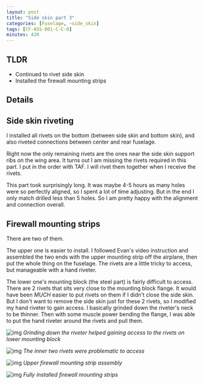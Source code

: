 ```yaml
---
layout: post
title: "Side skin part 3"
categories: [Fuselage, ~side_skin]
tags: [CF-ASS-001-C-C-0]
minutes: 420
---
```


## TLDR

- Continued to rivet side skin
- Installed the firewall mounting strips

## Details

## Side skin riveting

I installed all rivets on the bottom (between side skin and bottom skin), and also riveted connections between center and rear fuselage.

Right now the only remaining rivets are the ones near the side skin support ribs on the wing area. It turns out I am missing the rivets required in this part. I put in the order with TAF. I will rivet them together when I receive the rivets.

This part took surprisingly long. It was maybe 4-5 hours as many holes were so perfectly aligned, so I spent a lot of time adjusting. But in the end I only match drilled less than 5 holes. So I am pretty happy with the alignment and connection overall.

## Firewall mounting strips

There are two of them.

The upper one is easier to install. I followed Evan's video instruction and assembled the two ends with the upper mounting strip off the airplane, then put the whole thing on the fuselage. The rivets are a little tricky to access, but manageable with a hand riveter.

The lower one's mounting block (the steel part) is fairly difficult to access. There are 2 rivets that sits very close to the mounting block flange. It would have been _MUCH_ easier to put rivets on them if I didn't close the side skin. But I don't want to remove the side skin just for these 2 rivets, so I modified my hand riveter to gain access. I basically grinded down the riveter's neck to be thinner. Then with some muscle power bending the flange, I was able to put the hand riveter around the rivets and pull them.

![img](https://lh3.googleusercontent.com/pw/AP1GczNqhX4rOexE41OdZ_POZlcdN9W1b1syGG2JfuT3dbtxcnWGWd1cBABd8lK1Ttfq2wPNgx3UQ5wkT0qdd_6eTT6KFn0vQ-pF9d7e6GyNIsD3VrZAymLFTa-xb4b7R69nQSWnb1chmX9TAWDaQunliNGkuQ=w2174-h2888-s-no-gm?authuser=3)
_Grinding down the riveter helped gaining access to the rivets on lower mounting block_

![img](https://lh3.googleusercontent.com/pw/AP1GczOUiZ5Neuv29lSACZnI-YZZr-UfArJ5j6kay0hcuUaXFLQJUcJJ_rOa8tlv01N__TWTeQU4BMv8uudMNCTMGoEaljs2Zfz_v9FCk7thZG9I8IjP2NaIkROgxBWk0CJ0GyaTg3tWgS0jOTPgihY-7SMbTw=w3836-h2888-s-no-gm?authuser=3)
_The inner two rivets were problematic to access_

![img](https://lh3.googleusercontent.com/pw/AP1GczOppj0LYzTvi3aNOBg5MEAYtL2ExbLKWuJa2AZdlcZvRzEoS-NtHaxzIa9GLQjNcc0rorVbEfFptcgTw1fIiCDbcBKn4hRCfZPMBjBbGpi1Mo1Zmxg-enhfWMHUkaJ_3Q59adIASrxzBjCknIMTnnHv3w=w3836-h2888-s-no-gm?authuser=3)
_Upper firewall mounting strip assembly_

![img](https://lh3.googleusercontent.com/pw/AP1GczPKIqdL5TGHc6-KGipaMiUU2dJzS-mGtfnmZexjo5blq0RN0Pt43ViYNfcj8mWHNX1LT4jB_RV5ZMAj93sj26z5efRlaoU1EO1s6Y1_MR-QgTuU42E5sfXVmX-xN_2mETtWmKcjGNf6BpeQNBojmqepPw=w3836-h2888-s-no-gm?authuser=3)
_Fully installed firewall mounting strips_
